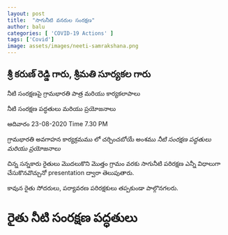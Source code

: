 ```yaml
---
layout: post
title:  "సాగునీటి వనరుల సంరక్షణ"
author: balu
categories: [ 'COVID-19 Actions' ]
tags: ['Covid']
image: assets/images/neeti-samrakshana.png
---
```


## శ్రీ కరుణ్ రెడ్డి గారు, శ్రీమతి సూర్యకల గారు

నీటి సంరక్షణపై గ్రామభారతి పాత్ర మరియు కార్యకలాపాలు

నీటి సంరక్షణ పద్ధతులు మరియు ప్రయోజనాలు

ఆదివారం 23-08-2020 Time 7.30 PM 

గ్రామభారతి అవగాహన కార్యక్రమము లో చర్చించబోయే అంశము *నీటి సంరక్షణ పద్ధతులు మరియు ప్రయోజనాలు*

చిన్న సన్నకారు రైతులు మొదలుకొని మొత్తం గ్రామం వరకు సాగునీటి పరిరక్షణ ఎన్నీ విధాలుగా చేసుకొనవొచ్చునో presentation ద్వారా తెలుపుతారు.  

కావున రైతు సోదరులు, పర్యావరణ పరిరక్షకులు తప్పకుండా పాల్గొనగలరు.

# రైతు నీటి సంరక్షణ పద్ధతులు




